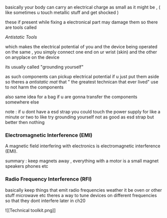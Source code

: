 
basically your body can carry an electrical charge as small as it might be , ( like sometimes u touch metallic stuff and get shocked )

these if present while fixing a electronical part may damage them so there are tools called 

*Antistatic Tools*  

which makes the electrical potential of you and the device being operated on the same , you simply connect one end on ur wrist (skin) and the other on anyplace on the device

its usually called "grounding yourself"

as such components can pickup electrical potential if u just put them aside so theres a *antistatic mat* that " the greatest technican that ever lived" use to not harm the components

also same idea for a bag if u are gonna transfer the components somewhere else

note : if u dont have a esd strap you could touch the power supply for like a minute or two to like try grounding yourself not as good as esd strap but better then nothing

### Electromagnetic Interference (EMI)
A magnetic field interfering with electronics is electromagnetic interference (EMI).

summary : keep magnets away , everything with a motor is a small magnet speakers phones etc



### Radio Frequency Interference (RFI)
basically keep things that emit radio frequencies weather it be oven or other stuff microwave etc
	theres a way to tune devices on different frequencies so that they dont interfere later in ch20


![[Technical toolkit.png]]